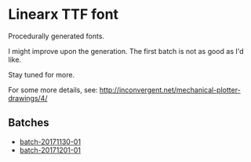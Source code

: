 # Linearx TTF font

Procedurally generated fonts. 

I might improve upon the generation. The first batch is not as good as I'd like. 

Stay tuned for more. 

For some more details, see: http://inconvergent.net/mechanical-plotter-drawings/4/

## Batches

 - [batch-20171130-01](batch-20171130-01)
 - [batch-20171201-01](batch-20171201-01)



